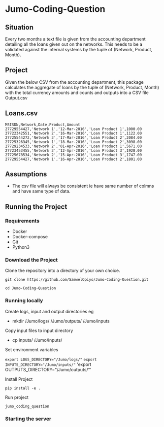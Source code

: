 # Jumo-Coding-Question

## Situation

Every two months a text file is given from the accounting department
detailing all the loans given out on the networks.
This needs to be a validated against the internal systems by the tuple
of (Network, Product, Month).

## Project

Given the below CSV from the accounting department, this package
calculates the aggregate of loans by the tuple of
(Network, Product, Month) with the total currency amounts and counts
and outputs into a CSV file Output.csv

## Loans.csv

```
MSISDN,Network,Date,Product,Amount
27729554427,'Network 1','12-Mar-2016','Loan Product 1',1000.00
27722342551,'Network 2','16-Mar-2016','Loan Product 1',1122.00
27725544272,'Network 3','17-Mar-2016','Loan Product 2',2084.00
27725326345,'Network 1','18-Mar-2016','Loan Product 2',3098.00
27729234533,'Network 2','01-Apr-2016','Loan Product 1',5671.00
27723453455,'Network 3','12-Apr-2016','Loan Product 3',1928.00
27725678534,'Network 2','15-Apr-2016','Loan Product 3',1747.00
27729554427,'Network 1','16-Apr-2016','Loan Product 2',1801.00
```

## Assumptions

* The csv file will always be consistent ie have same number of colmns and
  have same type of data.


## Running the Project

### Requirements

- Docker
- Docker-compose
- Git
- Python3

### Download the Project

Clone the repository into a directory of your own choice.

`git clone https://github.com/SamwelOpiyo/Jumo-Coding-Question.git`

`cd Jumo-Coding-Question`

### Running locally

Create logs, input and output directories eg

- mkdir /Jumo/logs/ /Jumo/outputs/ /Jumo/inputs

Copy input files to input directory

- cp inputs/ /Jumo/inputs/

Set environment variables

`export LOGS_DIRECTORY="/Jumo/logs/"`
`export INPUTS_DIRECTORY="/Jumo/inputs/"`
'export OUTPUTS_DIRECTORY="/Jumo/outputs/"'

Install Project

`pip install -e .`

Run project

`jumo_coding_question`



### Starting the server
